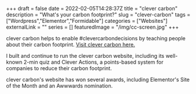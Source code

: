 +++
draft = false
date = 2022-02-05T14:28:37Z
title = "clever carbon"
description = "What's your carbon footprint?"
slug = "clever-carbon"
tags = ["Wordpress","Elementor","Formidable"]
categories = ["Websites"]
externalLink = ""
series = []
featuredImage = "/img/cc-screen.jpg"
+++

clever carbon helps to enable #clevercarbondecisions by teaching people about their carbon footprint. [Visit clever carbon here.](https://clevercarbon.io)

I built and continue to run the clever carbon website, including its well-known 2-min quiz and Clever Actions, a points-based system for companies to reduce their carbon footprint.

clever carbon's website has won several awards, including Elementor's Site of the Month and an Awwwards nomination.
